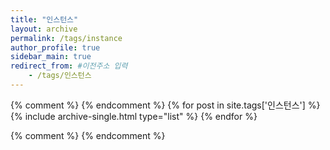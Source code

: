 ```yaml
---
title: "인스턴스"
layout: archive
permalink: /tags/instance
author_profile: true
sidebar_main: true
redirect_from: #이전주소 입력
    - /tags/인스턴스
---
```


{% comment %}
{% endcomment %}
{% for post in site.tags['인스턴스'] %}
  {% include archive-single.html type="list" %}
{% endfor %}

{% comment %}
{% endcomment %}